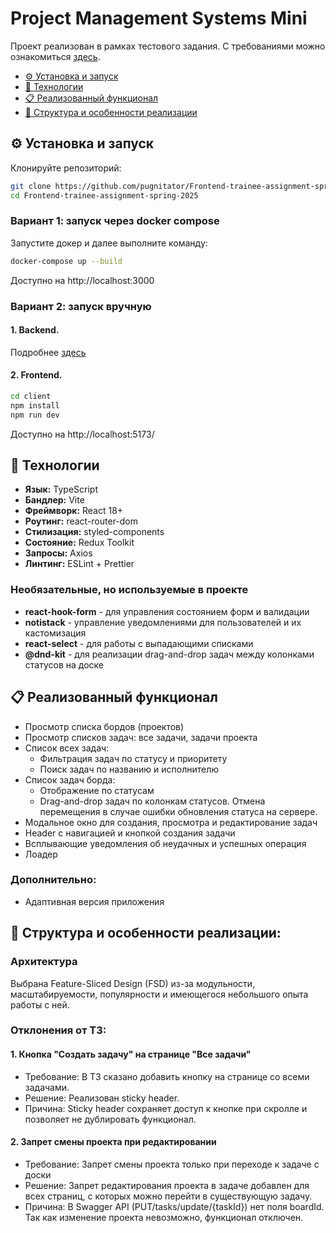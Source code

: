 # Project Management Systems Mini
Проект реализован в рамках тестового задания. С требованиями можно ознакомиться [здесь](../README.md).

- [⚙️ Установка и запуск](#️-установка-и-запуск)
- [🚀 Технологии](#-технологии)
- [📋 Реализованный функционал](#-реализованный-функционал)
- [🧩 Структура и особенности реализации](#-структура-и-особенности-реализации)

## ⚙️ Установка и запуск
Клонируйте репозиторий:
```bash
git clone https://github.com/pugnitator/Frontend-trainee-assignment-spring-2025.git
cd Frontend-trainee-assignment-spring-2025
```
### Вариант 1: запуск через docker compose
Запустите докер и далее выполните команду:
```bash
docker-compose up --build
```
Доступно на http://localhost:3000
### Вариант 2: запуск вручную
#### 1. Backend.
Подробнее [здесь](https://github.com/pugnitator/Frontend-trainee-assignment-spring-2025/blob/main/server/README.md)

#### 2. Frontend.
```bash
cd client
npm install
npm run dev
```
Доступно на http://localhost:5173/


## 🚀 Технологии
- **Язык:** TypeScript
- **Бандлер:** Vite
- **Фреймворк:** React 18+
- **Роутинг:** react-router-dom
- **Стилизация:** styled-components
- **Состояние:** Redux Toolkit
- **Запросы:** Axios
- **Линтинг:** ESLint + Prettier

### Необязательные, но используемые в проекте
- **react-hook-form** - для управления состоянием форм и валидации
- **notistack** - управление уведомлениями для пользователей и их кастомизация
- **react-select** - для работы с выпадающими списками 
- **@dnd-kit** - для реализации drag-and-drop задач между колонками статусов на доске


## 📋 Реализованный функционал
- Просмотр списка бордов (проектов)
- Просмотр списков задач: все задачи, задачи проекта
- Список всех задач:
  - Фильтрация задач по статусу и приоритету
  - Поиск задач по названию и исполнителю
- Список задач борда:
  - Отображение по статусам
  - Drag-and-drop задач по колонкам статусов. Отмена перемещения в случае ошибки обновления статуса на сервере.
- Модальное окно для создания, просмотра и редактирование задач
- Header с навигацией и кнопкой создания задачи
- Всплывающие уведомления об неудачных и успешных операция
- Лоадер

### Дополнительно:
- Адаптивная версия приложения


## 🧩 Структура и особенности реализации:

### Архитектура
Выбрана Feature-Sliced Design (FSD) из-за модульности, масштабируемости, популярности и имеющегося небольшого опыта работы с ней.

### Отклонения от ТЗ:
#### 1. Кнопка "Создать задачу" на странице "Все задачи"
- Требование: В ТЗ сказано добавить кнопку на странице со всеми задачами.
- Решение: Реализован sticky header.
- Причина: Sticky header сохраняет доступ к кнопке при скролле и позволяет не дублировать функционал.
#### 2. Запрет смены проекта при редактировании
- Требование: Запрет смены проекта только при переходе к задаче с доски
- Решение: Запрет редактирования проекта в задаче добавлен для всех страниц, с которых можно перейти в существующую задачу.
- Причина: В Swagger API (PUT/tasks/update/{taskId}) нет поля boardId. Так как изменение проекта невозможно, функционал отключен.

 



